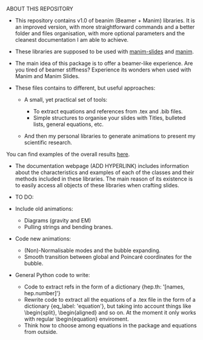 ABOUT THIS REPOSITORY

- This repository contains v1.0 of beanim (Beamer + Manim) libraries. It is an improved version, with more straightforward commands and a better folder and files organisation, with more optional parameters and the cleanest documentation I am able to achieve.

- These libraries are supposed to be used with [manim-slides](https://manim-slides.eertmans.be/latest/) and [manim](https://www.manim.community).

- The main idea of this package is to offer a beamer-like experience. Are you tired of beamer stiffness? Experience its wonders when used with Manim and Manim Slides.

- These files contains to different, but useful approaches:

    - A small, yet practical set of tools:
        - To extract equations and references from .tex and .bib files.
        - Simple structures to organise your slides with Titles, bulleted lists, general equations, etc.

    - And then my personal libraries to generate animations to present my scientific research. 
    
You can find examples of the overall results [here](https://panopepino.github.io/web_page/main_page/slides.html).

- The documentation webpage (ADD HYPERLINK) includes information about the characteristics and examples of each of the classes and their methods included in these libraries. The main reason of its existence is to easily access all objects of these libraries when crafting slides.

- TO DO:

- Include old animations:
    - Diagrams (gravity and EM)
    - Pulling strings and bending branes.

- Code new animations:
    - (Non)-Normalisable modes and the bubble expanding.
    - Smooth transition between global and Poincaré coordinates for the bubble.

- General Python code to write:
    - Code to extract refs in the form of a dictionary {hep.th: '[names, hep.number]'}
    - Rewrite code to extract all the equations of a .tex file in the form of a dictionary {eq_label: 'equation'}, but taking into account
    things like \begin{split}, \begin{aligned} and so on. At the moment it only works with regular \begin{equation} enviroment.
    - Think how to choose among equations in the package and equations from outside.
